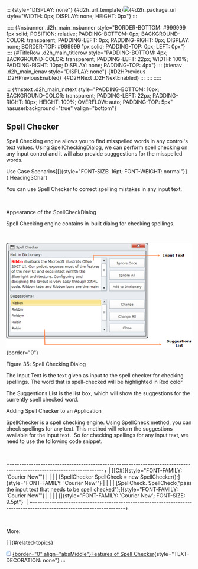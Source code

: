 ::: {style="DISPLAY: none"}
[](ms-xhelp:///?Id=d2h_url_template){#d2h_url_template}![](!package_url!){#d2h_package_url style="WIDTH: 0px; DISPLAY: none; HEIGHT: 0px"}
:::

::::: {#nsbanner .d2h_main_nsbanner style="BORDER-BOTTOM: #999999 1px solid; POSITION: relative; PADDING-BOTTOM: 0px; BACKGROUND-COLOR: transparent; PADDING-LEFT: 0px; PADDING-RIGHT: 0px; DISPLAY: none; BORDER-TOP: #999999 1px solid; PADDING-TOP: 0px; LEFT: 0px"}
:::: {#TitleRow .d2h_main_titlerow style="PADDING-BOTTOM: 4px; BACKGROUND-COLOR: transparent; PADDING-LEFT: 22px; WIDTH: 100%; PADDING-RIGHT: 10px; DISPLAY: none; PADDING-TOP: 4px"}
::: {#ienav .d2h_main_ienav style="DISPLAY: none"}
[](ms-xhelp:///?Id=e3857e89-8496-4ee0-8e02-ff623ecd0b7b){#D2HPrevious .D2HPreviousEnabled}  [](ms-xhelp:///?Id=dda1c997-5881-4192-bd0e-7bb6051a9ae7){#D2HNext .D2HNextEnabled}
:::
::::
:::::

::: {#nstext .d2h_main_nstext style="PADDING-BOTTOM: 10px; BACKGROUND-COLOR: transparent; PADDING-LEFT: 22px; PADDING-RIGHT: 10px; HEIGHT: 100%; OVERFLOW: auto; PADDING-TOP: 5px" hasuserbackground="true" valign="bottom"}
## Spell Checker

Spell Checking engine allows you to find misspelled words in any control's text values. Using SpellCheckingDialog, we can perform spell checking on any input control and it will also provide sugggestions for the misspelled words.

Use Case Scenarios[[]{style="FONT-SIZE: 16pt; FONT-WEIGHT: normal"}]{.Heading3Char}

You can use Spell Checker to correct spelling mistakes in any input text.

 

Appearance of the SpellCheckDialog

Spell Checking engine contains in-built dialog for checking spellings.

 

![](../ImagesExt/image261_42.png){border="0"}

Figure 35: Spell Checking Dialog

The Input Text is the text given as input to the spell checker for checking spellings. The word that is spell-checked will be highlighted in Red color

The Suggestions List is the list box, which will show the suggestions for the currently spell checked word.

Adding Spell Checker to an Application

SpellChecker is a spell checking engine. Using SpellCheck method, you can check spellings for any text. This method will return the suggestions available for the input text.  So for checking spellings for any input text, we need to use the following code snippet.

 

+---------------------------------------------------------------------------------------------------------------------+
| [\[C#\]]{style="FONT-FAMILY: 'Courier New'"}                                                                        |
|                                                                                                                     |
| [SpellChecker SpellCheck = new SpellChecker();]{style="FONT-FAMILY: 'Courier New'"}                                 |
|                                                                                                                     |
| [SpellCheck. SpellCheck("pass the input text that needs to be spell checked");]{style="FONT-FAMILY: 'Courier New'"} |
|                                                                                                                     |
| []{style="FONT-FAMILY: 'Courier New'; FONT-SIZE: 9.5pt"}                                                            |
+---------------------------------------------------------------------------------------------------------------------+

 

More:

[ ]{#related-topics}

[![](../button.gif){border="0" align="absMiddle"}Features of Spell Checker](ms-xhelp:///?Id=dda1c997-5881-4192-bd0e-7bb6051a9ae7){style="TEXT-DECORATION: none"}
:::
